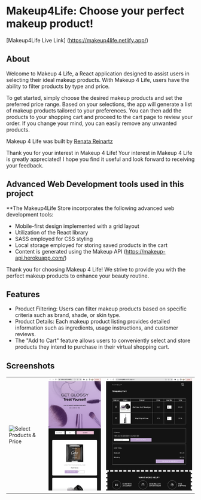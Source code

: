 # Makeup4Life: Choose your perfect makeup product!  

[Makeup4Life Live Link] (https://makeup4life.netlify.app/)

## About

Welcome to Makeup 4 Life, a React application designed to assist users in selecting their ideal makeup products. With Makeup 4 Life, users have the ability to filter products by type and price.

To get started, simply choose the desired makeup products and set the preferred price range. Based on your selections, the app will generate a list of makeup products tailored to your preferences. You can then add the products to your shopping cart and proceed to the cart page to review your order. If you change your mind, you can easily remove any unwanted products.

Makeup 4 Life was built by [Renata Reinartz](https://github.com/renata1026)

Thank you for your interest in Makeup 4 Life!  Your interest in Makeup 4 Life is greatly appreciated! I hope you find it useful and look forward to receiving your feedback.

## Advanced Web Development tools used in this project

**The Makeup4Life Store  incorporates the following advanced web development tools:

* Mobile-first design implemented with a grid layout
* Utilization of the React library
* SASS employed for CSS styling
* Local storage employed for storing saved products in the cart
* Content is generated using the Makeup API (https://makeup-api.herokuapp.com/)

Thank you for choosing Makeup 4 Life! We strive to provide you with the perfect makeup products to enhance your beauty routine.


## Features

* Product Filtering: Users can filter makeup products based on specific criteria such as brand, shade, or skin type.
* Product Details: Each makeup product listing provides detailed information such as ingredients, usage instructions, and customer reviews.
* The "Add to Cart" feature allows users to conveniently select and store products they intend to purchase in their virtual shopping cart. 

## Screenshots


<table>
  <tr>
    <td><img src="./makeup-4-life-desktop.png" alt="Select Products & Price"></td>
    <td><img src="./makeup-4-life-mobile.png" alt="Mobile Responsive"></td>
    <td><img src="./makeup-4-life-cart.png" alt="Add to Cart"></td>
   </tr>
</table>

 





